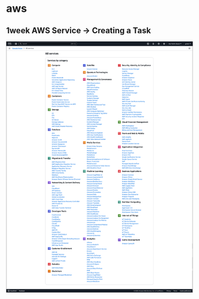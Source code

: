 # aws

1week AWS Service -> Creating a Task
---
![git_readme_aws_image](https://github.com/gmstcl/aws/blob/main/2025-01-23%2023%2020%2017.png)
